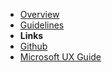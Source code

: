 - [Overview](/)
- [Guidelines](Guidelines)
- **Links**
- [Github](https://github.com/Jeunese/docsify)
- [Microsoft UX Guide](https://docs.microsoft.com/en-us/windows/win32/uxguide/text-ui)